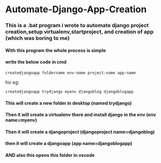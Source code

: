 # Automate-Django-App-Creation
### This is a .bat program i wrote to automate django project creation,setup virtualenv,startproject, and creation of app (which was boring to me)
#### With this program the whole process is simple
#### write the below code in cmd
```
createdjangoapp foldername env-name project-name app-name
```

for eg:
```
createdjangoapp trydjango myenv djangoblog djangoblogapp
```
#### This will create a new folder in desktop (named trydjango)
#### Then it will create a virtualenv there and install django in the env (env name=myenv)
#### Then it will create a djangoproject (djangoproject name=djangoblog)
#### then it will create a djangoapp (app name=djangoblogapp)
#### AND also this opens this folder in vscode
